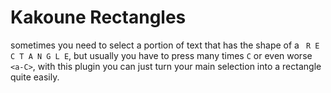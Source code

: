 # Kakoune Rectangles

sometimes you need to select a portion of text that has the shape of a ` R E C T A N G L E`,
but usually you have to press many times `C` or even worse `<a-C>`, with this plugin
you can just turn your main selection into a rectangle quite easily.
